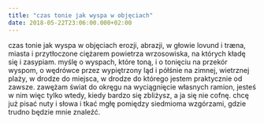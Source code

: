 ```yaml
---
title: "czas tonie jak wyspa w objęciach"
date: 2018-05-22T23:06:00.000+02:00
---
```

czas tonie jak wyspa w objęciach erozji, abrazji, w głowie lovund i træna, miasta i przytłoczone ciężarem powietrza wrzosowiska, na których kładę się i zasypiam. myślę o wyspach, które toną, i o tonięciu na przekór wyspom, o wędrówce przez wypiętrzony ląd i półśnie na zimnej, wietrznej plaży, w drodze do miejsca, w drodze do którego jestem praktycznie od zawsze. zawężam świat do okręgu na wyciągnięcie własnych ramion, jesteś w nim więc tylko wtedy, kiedy bardzo się zbliżysz, a ja się nie cofnę. chcę już pisać nuty i słowa i tkać mgłę pomiędzy siedmioma wzgórzami, gdzie trudno będzie mnie znaleźć.
